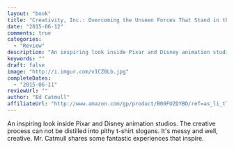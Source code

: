 ```yaml
---
layout: "book"
title: "Creativity, Inc.: Overcoming the Unseen Forces That Stand in the Way of True Inspiration"
date: "2015-06-12"
comments: true
categories:
  - "Review"
description: "An inspiring look inside Pixar and Disney animation studios.  The creative process can not be distilled into pithy t-shirt slogans.  It's messy and we"
keywords: ""
draft: false
image: "http://i.imgur.com/v1CZ0Lb.jpg"
completeDates:
  - "2015-06-11"
reviewUrl: ""
author: "Ed Catmull"
affiliateUrl: "http://www.amazon.com/gp/product/B00FUZQYBO/ref=as_li_tl?ie=UTF8&camp=1789&creative=390957&creativeASIN=B00FUZQYBO&linkCode=as2&tag=jaktre-20&linkId=BMS5RSBBDN3ZYC2G"
---
```


An inspiring look inside Pixar and Disney animation studios.  The creative process can not be distilled into pithy t-shirt slogans.  It's messy and well, creative.  Mr. Catmull shares some fantastic experiences that inspire.
